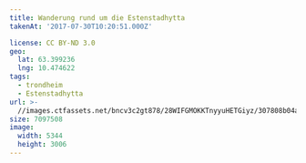 ```yaml
---
title: Wanderung rund um die Estenstadhytta
takenAt: '2017-07-30T10:20:51.000Z'

license: CC BY-ND 3.0
geo:
  lat: 63.399236
  lng: 10.474622
tags:
  - trondheim
  - Estenstadhytta
url: >-
  //images.ctfassets.net/bncv3c2gt878/28WIFGMOKKTnyyuHETGiyz/307808b04acabbb61f520b8d689e7fb0/wanderung-rund-um-die-estenstadhytta_36131665621_o
size: 7097508
image:
  width: 5344
  height: 3006
---
```

